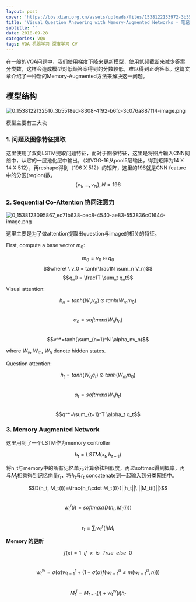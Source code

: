 ```yaml
---
layout: post
cover: 'https://bbs.dian.org.cn/assets/uploads/files/1538122133972-3b5518ed-8308-4f92-b6fc-3c076a887f14-image.png'
title: 'Visual Question Answering with Memory-Augmented Networks - 笔记'
subtitle: ''
date: 2018-09-28
categories: VQA
tags: VQA 机器学习 深度学习 CV
---
```


在一般的VQA问题中，我们使用梯度下降来更新模型，使用低频截断来减少答案分类数，这样会造成模型对低频答案得到的分数较低，难以得到正确答案。这篇文章介绍了一种新的Memory-Augmented方法来解决这一问题。

## 模型结构
 ![0_1538122132510_3b5518ed-8308-4f92-b6fc-3c076a887f14-image.png](https://bbs.dian.org.cn/assets/uploads/files/1538122133972-3b5518ed-8308-4f92-b6fc-3c076a887f14-image.png) 

模型主要有三大块
### 1. 问题及图像特征提取
这里使用了双向LSTM提取问题特征，而对于图像特征，这里是将图片输入CNN网络中，从它的一层池化层中输出，（如VGG-16从pool5层输出，得到矩阵为14 X 14 X 512），再reshape得到（196 X 512）的矩阵，这里的196就是CNN feature中的分区(region)数。
$$\lbrace v_1, ..., v_N \rbrace, N=196$$

### 2. Sequential Co-Attention 协同注意力

![0_1538123095867_ec71b638-cec8-4540-ae83-553836c01644-image.png](https://bbs.dian.org.cn/assets/uploads/files/1538123096862-ec71b638-cec8-4540-ae83-553836c01644-image.png) 

这里主要是为了做attention提取出question与image的相关的特征。

First, compute a base vector $m_0$:

$$m_0 = v_0 \odot q_0$$
$$where\ \  v_0 = tanh(\frac1N \sum_n V_n)$$
$$q_0 = \frac1T \sum_t q_t$$

Visual attention:

$$h_n = tanh(W_vv_n)\odot tanh(W_mm_0)$$  
$$\alpha_n =  softmax(W_hh_n)$$  
$$v^*=tanh(\sum_{n=1}^N \alpha_nv_n)$$  

where $W_v$, $W_m$, $W_h$ denote hidden states.

Question attention:

$$h_t = tanh(W_qq_t)\odot tanh(W_mm_0)$$  
$$\alpha_t=softmax(W_hh_t)$$  
$$q^*=\sum_{t=1}^T \alpha_t q_t$$  

### 3. Memory Augmented Network
这里用到了一个LSTM作为memory controller

$$h_t = LSTM(x_t, h_{t-1})$$  

将h_t与memory中的所有记忆单元计算余弦相似度，再过softmax得到概率，再与$M_t$相乘得到记忆向量$r_t$，将$h_t$与$r_t$ concatenate到一起输入到分类网络中。

$$D(h_t, M_t(i))=\frac{h_t\cdot M_t(i)}{||h_t||\ ||M_t(i)||}$$  
$$w_t^r(i) = softmax(D(h_t, M_t(i)))$$  
$$r_t = \sum_iw_t^r(i)M_i$$  

**Memory 的更新**

$$f(x) = 1\ \ if\ \ x\ \ is\ \ True\ \ else\ \ 0$$  
$$w_t^w=\sigma(\alpha)w_{t-1}^r+(1-\sigma (\alpha) f(w_{t-1}^u \leq m(w_{t-1}^u, n))) $$  
$$M_t^i = M_{t-1}(i)+w_t^w(i)h_t$$
